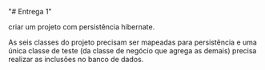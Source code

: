 "# Entrega 1"

criar um projeto com persistência hibernate.
 
 As seis classes do projeto precisam ser mapeadas para persistência e uma única classe de teste (da classe de negócio que agrega as demais) precisa realizar as inclusões no banco de dados.


